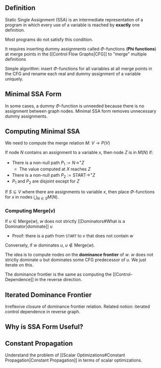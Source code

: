 ## Definition

Static Single Assignment (SSA) is an intermediate representation of a program in which every use of a variable is reached by **exactly** one definition.

Most programs do not satisfy this condition.

It requires inserting dummy assignments called $\Phi$-functions (**Phi functions**) at merge points in the [[Control Flow Graphs|CFG]] to "merge" multiple definitions

Simple algorithm: insert $\Phi$-functions for all variables at all merge points in the CFG and rename each real and dummy assignment of a variable uniquely.

## Minimal SSA Form

In some cases, a dummy $\Phi$-function is unneeded because there is no assignment between graph nodes. Minimal SSA form removes unnecessary dummy assignments. 

## Computing Minimal SSA

We need to compute the merge relation $M$: $V\to P(V)$

If node $N$ contains an assignment to a variable $x$, then node $Z$ is in $M(N)$ if:
- There is a non-null path $P_{1}:=N\to ^{+}Z$
	- The value computed at $X$ reaches $Z$
- There is a non-null path $P_{2}:=\text{START}\to ^+Z$
- $P_{1}$ and $P_{2}$ are disjoint except for $Z$

If $S \subseteq V$ where there are assignments to variable $x$, then place $\Phi$-functions for $x$ in nodes $\bigcup_{N\in S}M(N)$.

### Computing Merge($v$)

If $u\in \text{Merge}(w)$, $w$ does not strictly [[Dominators#What is a Dominator|dominate]] $u$
- Proof: there is a path from `START` to $v$ that does not contain $w$

Conversely, if $w$ dominates $u$, $u \notin \text{Merge}(w)$.

The idea is to compute nodes on the **dominance frontier** of $w$. $w$ does not strictly dominate $u$ but dominates some CFG predecessor of $u$. We just iterate on this.

The dominance frontier is the same as computing the [[Control-Dependence]] in the reverse direction.

## Iterated Dominance Frontier

Irreflexive closure of dominance frontier relation. Related notion: iterated control dependence in reverse graph.

## Why is SSA Form Useful?


## Constant Propagation

Understand the problem of [[Scalar Optimizations#Constant Propagation|Constant Propagation]] in terms of scalar optimizations.